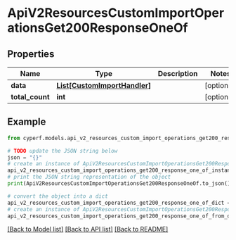 # ApiV2ResourcesCustomImportOperationsGet200ResponseOneOf


## Properties

Name | Type | Description | Notes
------------ | ------------- | ------------- | -------------
**data** | [**List[CustomImportHandler]**](CustomImportHandler.md) |  | [optional] 
**total_count** | **int** |  | [optional] 

## Example

```python
from cyperf.models.api_v2_resources_custom_import_operations_get200_response_one_of import ApiV2ResourcesCustomImportOperationsGet200ResponseOneOf

# TODO update the JSON string below
json = "{}"
# create an instance of ApiV2ResourcesCustomImportOperationsGet200ResponseOneOf from a JSON string
api_v2_resources_custom_import_operations_get200_response_one_of_instance = ApiV2ResourcesCustomImportOperationsGet200ResponseOneOf.from_json(json)
# print the JSON string representation of the object
print(ApiV2ResourcesCustomImportOperationsGet200ResponseOneOf.to_json())

# convert the object into a dict
api_v2_resources_custom_import_operations_get200_response_one_of_dict = api_v2_resources_custom_import_operations_get200_response_one_of_instance.to_dict()
# create an instance of ApiV2ResourcesCustomImportOperationsGet200ResponseOneOf from a dict
api_v2_resources_custom_import_operations_get200_response_one_of_from_dict = ApiV2ResourcesCustomImportOperationsGet200ResponseOneOf.from_dict(api_v2_resources_custom_import_operations_get200_response_one_of_dict)
```
[[Back to Model list]](../README.md#documentation-for-models) [[Back to API list]](../README.md#documentation-for-api-endpoints) [[Back to README]](../README.md)


